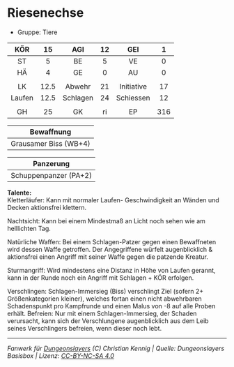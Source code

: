 # Riesenechse  
- Gruppe: Tiere  

| KÖR | 15 | AGI | 12 | GEI | 1 |
| :-: | :-: | :-: | :-: | :-: | :-: |
| ST | 5 | BE | 5 | VE | 0 |
| HÄ | 4 | GE | 0 | AU | 0 |
|  |
| LK | 12.5 | Abwehr | 21 | Initiative | 17 |
| Laufen | 12.5 | Schlagen | 24 | Schiessen | 12 |
|  |
| GH | 25 | GK | ri | EP | 316 |

| Bewaffnung |
| --- |
| Grausamer Biss (WB+4) |


| Panzerung |
| --- |
| Schuppenpanzer (PA+2) |


**Talente:**  
Kletterläufer: Kann mit normaler Laufen- Geschwindigkeit an Wänden und Decken aktionsfrei klettern.

Nachtsicht: Kann bei einem Mindestmaß an Licht noch sehen wie am helllichten Tag.

Natürliche Waffen: Bei einem Schlagen-Patzer gegen einen Bewaffneten wird dessen Waffe getroffen. Der Angegriffene würfelt augenblicklich & aktionsfrei einen Angriff mit seiner Waffe gegen die patzende Kreatur.

Sturmangriff: Wird mindestens eine Distanz in Höhe von Laufen gerannt, kann in der Runde noch ein Angriff mit Schlagen + KÖR erfolgen.

Verschlingen: Schlagen-Immersieg (Biss) verschlingt Ziel (sofern 2+ Größenkategorien kleiner), welches fortan einen nicht abwehrbaren Schadenspunkt pro Kampfrunde und einen Malus von -8 auf alle Proben erhält. Befreien: Nur mit einem Schlagen-Immersieg, der Schaden verursacht, kann sich der Verschlungene augenblicklich aus dem Leib seines Verschlingers befreien, wenn dieser noch lebt.





___
*Fanwerk für [Dungeonslayers](https://www.dungeonslayers.net/) (C) Christian Kennig | Quelle: Dungeonslayers Basisbox | Lizenz: [CC-BY-NC-SA 4.0](https://creativecommons.org/licenses/by-nc-sa/4.0/deed.de)*